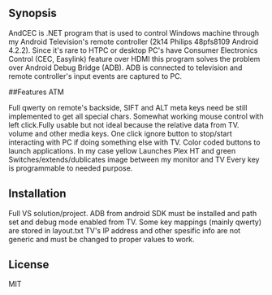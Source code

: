 ## Synopsis

AndCEC is .NET program that is used to control Windows machine through my Android Television's remote controller (2k14 Philips 48pfs8109 Android 4.2.2).
Since it's rare to HTPC or desktop PC's have Consumer Electronics Control (CEC, Easylink) feature over HDMI this program solves the problem over Android Debug Bridge (ADB).
ADB is connected to television and remote controller's input events are captured to PC.

##Features ATM

Full qwerty on remote's backside, SIFT and ALT meta keys need be still implemented to get all special chars. Somewhat working mouse control with left click.Fully usable but not ideal because the relative data from TV.
volume and other media keys. One click ignore button to stop/start interacting with PC if doing something else with TV. Color coded buttons to launch applications.
In my case yellow Launches Plex HT and green Switches/extends/dublicates image between my monitor and TV
Every key is programmable to needed purpose. 

## Installation

Full VS solution/project. ADB from android SDK must be installed and path set and debug mode enabled from TV. Some key mappings (mainly qwerty) are stored in layout.txt
TV's IP address and other spesific info are not generic and must be changed to proper values to work. 

## License

MIT
